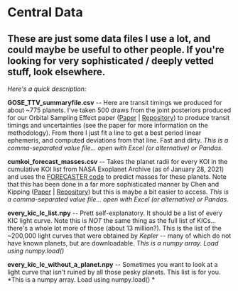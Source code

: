 # Central Data

## These are just some data files I use a lot, and could maybe be useful to other people. If you're looking for very sophisticated / deeply vetted stuff, look elsewhere.

*Here's a quick description:*

**GOSE_TTV_summaryfile.csv** -- Here are transit timings we produced for about ~775 planets. I've taken 500 draws from the joint posteriors produced for our Orbital Sampling Effect paper ([Paper](https://ui.adsabs.harvard.edu/abs/2018AJ....155...36T/abstract) | [Repository](https://github.com/alexteachey/TTV_posteriors)) to produce transit timings and uncertainties (see the paper for more information on the methodology). From there I just fit a line to get a best period linear ephemeris, and computed deviations from that line. Fast and dirty. *This is a comma-separated value file... open with Excel (or alternative) or Pandas.*

**cumkoi_forecast_masses.csv** -- Takes the planet radii for every KOI in the cumulative KOI list from NASA Exoplanet Archive (as of January 28, 2021) and uses the [FORECASTER code](https://github.com/chenjj2/forecaster) to predict masses for these planets. Note that this has been done in a far more sophisticated manner by Chen and Kipping ([Paper](https://ui.adsabs.harvard.edu/abs/2018MNRAS.473.2753C/abstract) | [Repository](https://github.com/chenjj2/forecasts)) but this is maybe a bit easier to access. *This is a comma-separated value file... open with Excel (or alternative) or Pandas.*

**every_kic_lc_list.npy** -- Prett self-explanatory. It should be a list of every KIC light curve. Note this is *NOT* the same thing as the full list of KICs... there's a whole lot more of those (about 13 million?). This is the list of the ~200,000 light curves that were obtained by *Kepler* -- many of which do not have known planets, but are downloadable. *This is a numpy array. Load using numpy.load()*

**every_kic_lc_without_a_planet.npy** -- Sometimes you want to look at a light curve that isn't ruined by all those pesky planets. This list is for you. *This is a numpy array. Load using numpy.load() *
